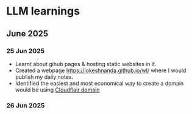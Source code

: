 # LLM learnings

## June 2025

### 25 Jun 2025
- Learnt about gihub pages & hosting static websites in it.
- Created a webpage https://lokeshnanda.github.io/wl/ where I would publish my daily notes.
- Identified the easiest and most economical way to create a domain would be using [Cloudflair domain](https://www.cloudflare.com/)

### 26 Jun 2025